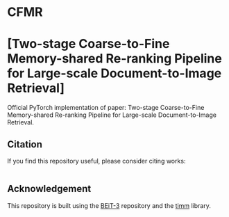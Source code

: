 # CFMR
 # [Two-stage Coarse-to-Fine Memory-shared Re-ranking Pipeline for Large-scale Document-to-Image Retrieval]

Official PyTorch implementation of paper: Two-stage Coarse-to-Fine Memory-shared Re-ranking Pipeline for Large-scale Document-to-Image Retrieval. 





## Citation

If you find this repository useful, please consider citing works:
```

```


## Acknowledgement

This repository is built using the [BEiT-3](https://github.com/microsoft/unilm/tree/master/beit3) repository and the [timm](https://github.com/rwightman/pytorch-image-models) library.




